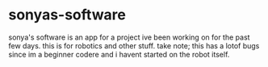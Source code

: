 # sonyas-software
sonya's software is an app for a project ive been working on for the past few days. this is for robotics and other stuff. take note; this has a lotof bugs since im a beginner codere and i havent started on the robot itself.
